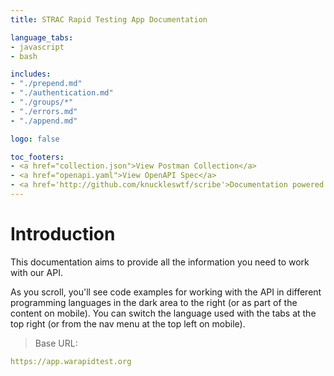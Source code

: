 ```yaml
---
title: STRAC Rapid Testing App Documentation

language_tabs:
- javascript
- bash

includes:
- "./prepend.md"
- "./authentication.md"
- "./groups/*"
- "./errors.md"
- "./append.md"

logo: false

toc_footers:
- <a href="collection.json">View Postman Collection</a>
- <a href="openapi.yaml">View OpenAPI Spec</a>
- <a href='http://github.com/knuckleswtf/scribe'>Documentation powered by Scribe ✍</a>
---
```


# Introduction


This documentation aims to provide all the information you need to work with our API.

<aside>As you scroll, you'll see code examples for working with the API in different programming languages in the dark area to the right (or as part of the content on mobile).
You can switch the language used with the tabs at the top right (or from the nav menu at the top left on mobile).</aside>

<script src="https://cdn.jsdelivr.net/npm/lodash@4.17.10/lodash.min.js"></script>
<script>
    var baseUrl = "https://app.warapidtest.org";
</script>
<script src="js/tryitout-1.2.0.js"></script>

> Base URL:

```yaml
https://app.warapidtest.org
```